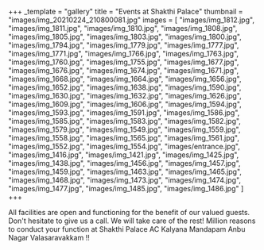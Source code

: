 +++
_template = "gallery"
title = "Events at Shakthi Palace"
thumbnail = "images/img_20210224_210800081.jpg"
images = [
  "images/img_1812.jpg",
  "images/img_1811.jpg",
  "images/img_1810.jpg",
  "images/img_1808.jpg",
  "images/img_1805.jpg",
  "images/img_1803.jpg",
  "images/img_1800.jpg",
  "images/img_1794.jpg",
  "images/img_1779.jpg",
  "images/img_1777.jpg",
  "images/img_1771.jpg",
  "images/img_1766.jpg",
  "images/img_1763.jpg",
  "images/img_1760.jpg",
  "images/img_1755.jpg",
  "images/img_1677.jpg",
  "images/img_1676.jpg",
  "images/img_1674.jpg",
  "images/img_1671.jpg",
  "images/img_1668.jpg",
  "images/img_1664.jpg",
  "images/img_1656.jpg",
  "images/img_1652.jpg",
  "images/img_1638.jpg",
  "images/img_1590.jpg",
  "images/img_1630.jpg",
  "images/img_1632.jpg",
  "images/img_1626.jpg",
  "images/img_1609.jpg",
  "images/img_1606.jpg",
  "images/img_1594.jpg",
  "images/img_1593.jpg",
  "images/img_1591.jpg",
  "images/img_1586.jpg",
  "images/img_1585.jpg",
  "images/img_1583.jpg",
  "images/img_1582.jpg",
  "images/img_1579.jpg",
  "images/img_1549.jpg",
  "images/img_1559.jpg",
  "images/img_1558.jpg",
  "images/img_1565.jpg",
  "images/img_1561.jpg",
  "images/img_1552.jpg",
  "images/img_1554.jpg",
  "images/entrance.jpg",
  "images/img_1416.jpg",
  "images/img_1421.jpg",
  "images/img_1425.jpg",
  "images/img_1438.jpg",
  "images/img_1456.jpg",
  "images/img_1457.jpg",
  "images/img_1459.jpg",
  "images/img_1463.jpg",
  "images/img_1465.jpg",
  "images/img_1468.jpg",
  "images/img_1473.jpg",
  "images/img_1474.jpg",
  "images/img_1477.jpg",
  "images/img_1485.jpg",
  "images/img_1486.jpg"
]
+++

All facilities are open and functioning for the benefit of our valued guests. Don't hesitate to give us a call. We will take care of the rest! Million reasons to conduct your function at Shakthi Palace AC Kalyana Mandapam Anbu Nagar Valasaravakkam !!
